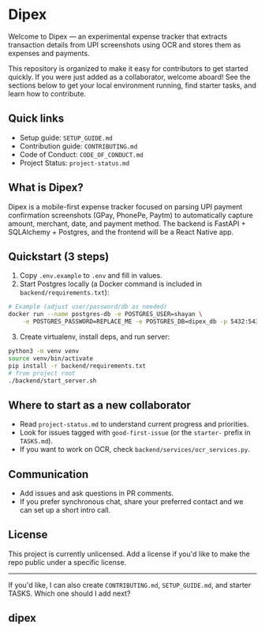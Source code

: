 # Dipex

Welcome to Dipex — an experimental expense tracker that extracts transaction details from UPI screenshots using OCR and stores them as expenses and payments.

This repository is organized to make it easy for contributors to get started quickly. If you were just added as a collaborator, welcome aboard! See the sections below to get your local environment running, find starter tasks, and learn how to contribute.

## Quick links
- Setup guide: `SETUP_GUIDE.md`
- Contribution guide: `CONTRIBUTING.md`
- Code of Conduct: `CODE_OF_CONDUCT.md`
- Project Status: `project-status.md`

## What is Dipex?
Dipex is a mobile-first expense tracker focused on parsing UPI payment confirmation screenshots (GPay, PhonePe, Paytm) to automatically capture amount, merchant, date, and payment method. The backend is FastAPI + SQLAlchemy + Postgres, and the frontend will be a React Native app.

## Quickstart (3 steps)
1. Copy `.env.example` to `.env` and fill in values.
2. Start Postgres locally (a Docker command is included in `backend/requirements.txt`):

```bash
# Example (adjust user/password/db as needed)
docker run --name postgres-db -e POSTGRES_USER=shayan \
	-e POSTGRES_PASSWORD=REPLACE_ME -e POSTGRES_DB=dipex_db -p 5432:5432 -d postgres
```

3. Create virtualenv, install deps, and run server:

```bash
python3 -m venv venv
source venv/bin/activate
pip install -r backend/requirements.txt
# from project root
./backend/start_server.sh
```

## Where to start as a new collaborator
- Read `project-status.md` to understand current progress and priorities.
- Look for issues tagged with `good-first-issue` (or the `starter-` prefix in `TASKS.md`).
- If you want to work on OCR, check `backend/services/ocr_services.py`.

## Communication
- Add issues and ask questions in PR comments.
- If you prefer synchronous chat, share your preferred contact and we can set up a short intro call.

## License
This project is currently unlicensed. Add a license if you'd like to make the repo public under a specific license.

---

If you'd like, I can also create `CONTRIBUTING.md`, `SETUP_GUIDE.md`, and starter TASKS. Which one should I add next?
## dipex